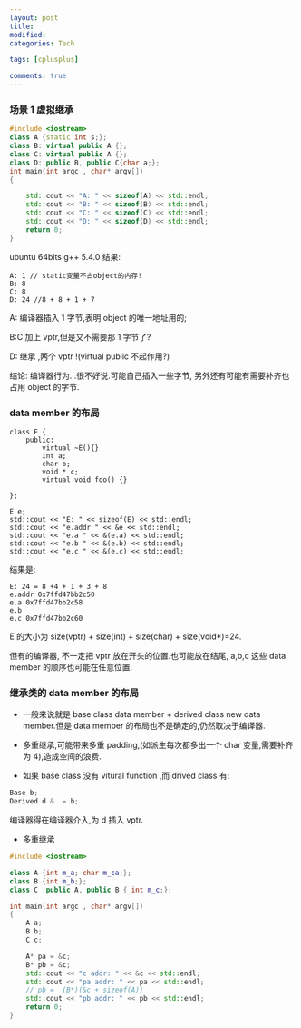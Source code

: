 ```yaml
---
layout: post
title:
modified:
categories: Tech

tags: [cplusplus]

comments: true
---
```


### 场景 1 虚拟继承

```cpp
#include <iostream>
class A {static int s;};
class B: virtual public A {};
class C: virtual public A {};
class D: public B, public C{char a;};
int main(int argc , char* argv[])
{

	std::cout << "A: " << sizeof(A) << std::endl;
	std::cout << "B: " << sizeof(B) << std::endl;
	std::cout << "C: " << sizeof(C) << std::endl;
	std::cout << "D: " << sizeof(D) << std::endl;
	return 0;
}
```

ubuntu 64bits g++ 5.4.0 结果:

```
A: 1 // static变量不占object的内存!
B: 8
C: 8
D: 24 //8 + 8 + 1 + 7
```

A: 编译器插入 1 字节,表明 object 的唯一地址用的;

B:C 加上 vptr,但是又不需要那 1 字节了?

D: 继承 ,两个 vptr !(virtual public 不起作用?)

结论: 编译器行为...很不好说.可能自己插入一些字节, 另外还有可能有需要补齐也占用 object 的字节.

### data member 的布局

```
class E {
	public:
		virtual ~E(){}
		int a;
		char b;
		void * c;
		virtual void foo() {}

};

E e;
std::cout << "E: " << sizeof(E) << std::endl;
std::cout << "e.addr " << &e << std::endl;
std::cout << "e.a " << &(e.a) << std::endl;
std::cout << "e.b " << &(e.b) << std::endl;
std::cout << "e.c " << &(e.c) << std::endl;

```

结果是:

```
E: 24 = 8 +4 + 1 + 3 + 8
e.addr 0x7ffd47bb2c50
e.a 0x7ffd47bb2c58
e.b
e.c 0x7ffd47bb2c60
```

E 的大小为 size(vptr) + size(int) + size(char) + size(void\*)=24.

但有的编译器, 不一定把 vptr 放在开头的位置.也可能放在结尾, a,b,c 这些 data member 的顺序也可能在任意位置.

### 继承类的 data member 的布局

- 一般来说就是 base class data member + derived class new data member.但是 data member 的布局也不是确定的,仍然取决于编译器.

- 多重继承,可能带来多重 padding,(如派生每次都多出一个 char 变量,需要补齐为 4),造成空间的浪费.

- 如果 base class 没有 vitural function ,而 drived class 有:

```cpp
Base b;
Derived d &  = b;
```

编译器得在编译器介入,为 d 插入 vptr.

- 多重继承

```cpp
#include <iostream>

class A {int m_a; char m_ca;};
class B {int m_b;};
class C :public A, public B { int m_c;};

int main(int argc , char* argv[])
{
	A a;
	B b;
	C c;

	A* pa = &c;
	B* pb = &c;
	std::cout << "c addr: " << &c << std::endl;
	std::cout << "pa addr: " << pa << std::endl;
	// pb =  (B*)(&c + sizeof(A))
	std::cout << "pb addr: " << pb << std::endl;
	return 0;
}
```
